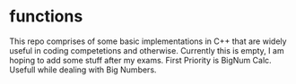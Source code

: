 functions
=========
This repo comprises of some basic implementations in C++ that are widely useful in coding competetions and otherwise.
Currently this is empty, I am hoping to add some stuff after my exams.
First Priority is BigNum Calc. Usefull while dealing with Big Numbers.
